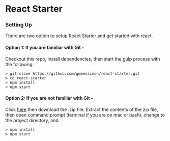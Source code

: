 # React Starter

### Setting Up

There are two option to setup React Starter and get started with react.

#### Option 1: If you are familiar with Git -
Checkout this repo, install dependencies, then start the gulp process with the following:

```
> git clone https://github.com/gomessimon/react-starter.git
> cd react-starter
> npm install
> npm start
```

#### Option 2: If you are not familiar with Git -
Click [here](https://github.com/gomessimon/react-starter/releases) then download the .zip file. Extract the contents of the zip file, then open command prompt (terminal if you are on mac or bash), change to the project directory, and:

```
> npm install
> npm start
```
